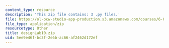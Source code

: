 ```yaml
---
content_type: resource
description: 'This zip file contains: 3 .py files.'
file: https://ol-ocw-studio-app-production.s3.amazonaws.com/courses/6-01sc-introduction-to-electrical-engineering-and-computer-science-i-spring-2011/5ee9e46fbc3f2e6bac66af2462d172ef_designLab10.zip
file_type: application/zip
resourcetype: Other
title: designLab10.zip
uid: 5ee9e46f-bc3f-2e6b-ac66-af2462d172ef
---
```

